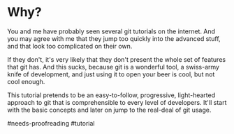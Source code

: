 # Why?

You and me have probably seen several git tutorials on the internet. And you may agree with me that they jump too quickly into the advanced stuff, and that look too complicated on their own.

If they don't, it's very likely that they don't present the whole set of features that git has. And this sucks, because git is a wonderful tool, a swiss-army knife of development, and just using it to open your beer is cool, but not cool enough.

This tutorial pretends to be an easy-to-follow, progressive, light-hearted approach to git that is comprehensible to every level of developers. It'll start with the basic concepts and later on jump to the real-deal of git usage.

#needs-proofreading #tutorial